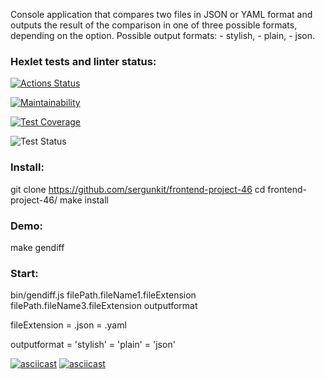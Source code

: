 Console application that compares two files in JSON or YAML format and outputs the result of the comparison in one of three possible formats, depending on the option. Possible output formats: - stylish, - plain, - json.

### Hexlet tests and linter status:

[![Actions Status](https://github.com/Sergunkit/frontend-project-46/workflows/hexlet-check/badge.svg)](https://github.com/Sergunkit/frontend-project-46/actions)

[![Maintainability](https://api.codeclimate.com/v1/badges/574a83b3791c342014bf/maintainability)](https://codeclimate.com/github/Sergunkit/frontend-project-46/maintainability)

[![Test Coverage](https://api.codeclimate.com/v1/badges/574a83b3791c342014bf/test_coverage)](https://codeclimate.com/github/Sergunkit/frontend-project-46/test_coverage)

![Test Status](https://github.com/Sergunkit/frontend-project-46/actions/workflows/first.yml/badge.svg?event=push)

### Install:
git clone https://github.com/sergunkit/frontend-project-46
cd frontend-project-46/
make install

### Demo:
make gendiff

### Start:

bin/gendiff.js filePath.fileName1.fileExtension filePath.fileName3.fileExtension outputformat

fileExtension = .json 
              = .yaml
            
outputformat = 'stylish'
             = 'plain'
             = 'json'

<!-- https://asciinema.org/a/yIR5Yal0z323Yfn5dufWTTclX -->

<!-- https://asciinema.org/a/568642 -->

[![asciicast](https://asciinema.org/a/yIR5Yal0z323Yfn5dufWTTclX.svg)](https://asciinema.org/a/yIR5Yal0z323Yfn5dufWTTclX)
[![asciicast](https://asciinema.org/a/568642.svg)](https://asciinema.org/a/568642)